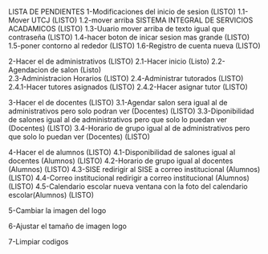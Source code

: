 LISTA DE PENDIENTES
1-Modificaciones del inicio de sesion (LISTO)
    1.1-Mover UTCJ (LISTO)
    1.2-mover arriba SISTEMA INTEGRAL DE SERVICIOS ACADAMICOS (LISTO) 
    1.3-Uuario mover arriba de texto igual que contraseña (LISTO)
    1.4-hacer boton de inicar sesion mas grande (LISTO)
    1.5-poner contorno al rededor (LISTO)
    1.6-Registro de cuenta nueva (LISTO)

2-Hacer el de administrativos (LISTO)
    2.1-Hacer inicio (Listo)
    2.2-Agendacion de salon (Listo)  
    2.3-Administracion Horarios (LISTO)
    2.4-Administrar tutorados (LISTO)
        2.4.1-Hacer tutores asignados (LISTO)
        2.4.2-Hacer asignar tutor (LISTO)

3-Hacer el de docentes (LISTO)
    3.1-Agendar salon sera igual al de administrativos pero solo podran ver (Docentes) (LISTO)
    3.3-Diponibilidad de salones igual al de administrativos pero que solo lo puedan ver (Docentes) (LISTO)
    3.4-Horario de grupo igual al de administrativos pero que solo lo puedan ver (Docentes) (LISTO)

4-Hacer el de alumnos (LISTO)
    4.1-Disponibilidad de salones igual al docentes (Alumnos) (LISTO)
    4.2-Horario de grupo igual al docentes (Alumnos) (LISTO)
    4.3-SISE redirigir al SISE a correo institucional (Alumnos) (LISTO)
    4.4-Correo institucional redirigir a correo institucional (Alumnos) (LISTO)
    4.5-Calendario escolar nueva ventana con la foto del calendario escolar(Alumnos) (LISTO)

5-Cambiar la imagen del logo

6-Ajustar el tamaño de imagen logo

7-Limpiar codigos
